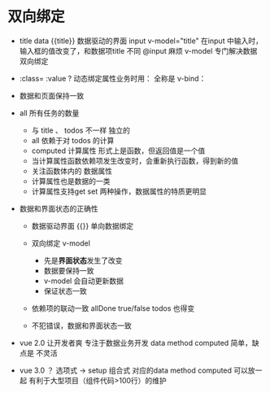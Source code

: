 # 双向绑定

- title data
  {{title}} 数据驱动的界面
  input v-model="title"
  在input 中输入时，输入框的值改变了，和数据项title 不同
  @input 麻烦  v-model 专门解决数据双向绑定

- :class= :value ?
  动态绑定属性业务时用： 全称是 v-bind：

- 数据和页面保持一致

- all 所有任务的数量
  - 与 title 、 todos 不一样 独立的
  - all 依赖于对 todos 的计算
  - computed 计算属性
    形式上是函数，但返回值是一个值
  - 当计算属性函数依赖项发生改变时，会重新执行函数，得到新的值
  - 关注函数体内的 数据属性 
  - 计算属性也是数据的一类
  - 计算属性支持get set 两种操作，数据属性的特质更明显

- 数据和界面状态的正确性
  - 数据驱动界面 {{}}  单向数据绑定
  - 双向绑定 v-model  
    - 先是**界面状态**发生了改变
    - 数据要保持一致
    - v-model 会自动更新数据 
    - 保证状态一致
  - 依赖项的联动一致
    allDone true/false  todos 也得变

  - 不犯错误，数据和界面状态一致

- vue 2.0 让开发者爽 专注于数据业务开发
  data
  method
  computed
  简单，缺点是 不灵活
- vue 3.0 ？
  选项式 -> setup 组合式 对应的data method computed 可以放一起
  有利于大型项目（组件代码>100行）的维护